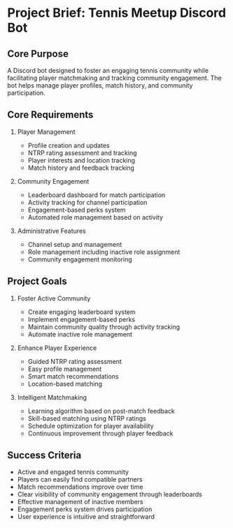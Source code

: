 # Project Brief: Tennis Meetup Discord Bot

## Core Purpose
A Discord bot designed to foster an engaging tennis community while facilitating player matchmaking and tracking community engagement. The bot helps manage player profiles, match history, and community participation.

## Core Requirements

1. Player Management
   - Profile creation and updates
   - NTRP rating assessment and tracking
   - Player interests and location tracking
   - Match history and feedback tracking

2. Community Engagement
   - Leaderboard dashboard for match participation
   - Activity tracking for channel participation
   - Engagement-based perks system
   - Automated role management based on activity

3. Administrative Features
   - Channel setup and management
   - Role management including inactive role assignment
   - Community engagement monitoring

## Project Goals

1. Foster Active Community
   - Create engaging leaderboard system
   - Implement engagement-based perks
   - Maintain community quality through activity tracking
   - Automate inactive role management

2. Enhance Player Experience
   - Guided NTRP rating assessment
   - Easy profile management
   - Smart match recommendations
   - Location-based matching

3. Intelligent Matchmaking
   - Learning algorithm based on post-match feedback
   - Skill-based matching using NTRP ratings
   - Schedule optimization for player availability
   - Continuous improvement through player feedback

## Success Criteria
- Active and engaged tennis community
- Players can easily find compatible partners
- Match recommendations improve over time
- Clear visibility of community engagement through leaderboards
- Effective management of inactive members
- Engagement perks system drives participation
- User experience is intuitive and straightforward
